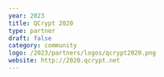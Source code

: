 ```yaml
---
year: 2023
title: QCrypt 2020
type: partner
draft: false
category: community
logo: /2023/partners/logos/qcrypt2020.png
website: http://2020.qcrypt.net
---
```

